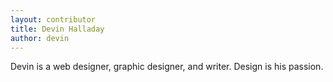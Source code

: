 ```yaml
---
layout: contributor
title: Devin Halladay
author: devin
---
```

Devin is a web designer, graphic designer, and writer. Design is his passion.
